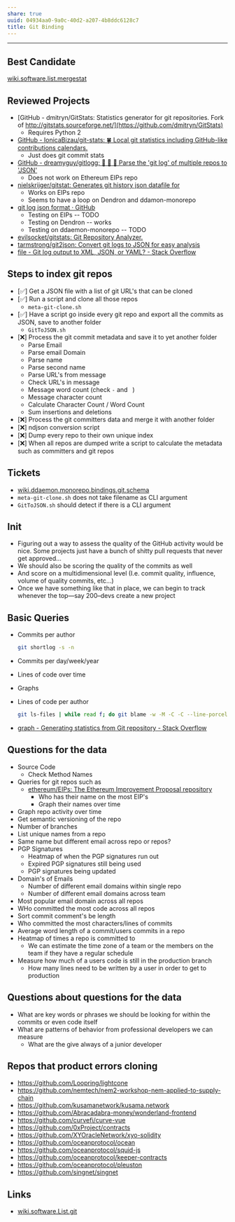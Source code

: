 ```yaml
---
share: true
uuid: 04934aa0-9a0c-40d2-a207-4b8ddc6128c7
title: Git Binding
---
```

---

## Best Candidate

[wiki.software.list.mergestat](/undefined)

## Reviewed Projects

* [GitHub - dmitryn/GitStats: Statistics generator for git repositories. Fork of http://gitstats.sourceforge.net/](https://github.com/dmitryn/GitStats)
  * Requires Python 2
* [GitHub - IonicaBizau/git-stats: 🍀 Local git statistics including GitHub-like contributions calendars.](https://github.com/IonicaBizau/git-stats)
  * Just does git commit stats
* [GitHub - dreamyguy/gitlogg: 💾 🧮 🤯 Parse the 'git log' of multiple repos to 'JSON'](https://github.com/dreamyguy/gitlogg)
  * Does not work on Ethereum EIPs repo
* [nielskrijger/gitstat: Generates git history json datafile for](https://github.com/nielskrijger/gitstat)
  * Works on EIPs repo
  * Seems to have a loop on Dendron and ddamon-monorepo
* [git log json format · GitHub](https://gist.github.com/overengineer/b69e578f5cf7457dc7d4ff8c3b7850bc)
  * Testing on EIPs -- TODO
  * Testing on Dendron -- works
  * Testing on ddaemon-monorepo -- TODO
* [evilsocket/gitstats: Git Repository Analyzer.](https://github.com/evilsocket/gitstats)
* [tarmstrong/git2json: Convert git logs to JSON for easy analysis](https://github.com/tarmstrong/git2json)
* [file - Git log output to XML, JSON, or YAML? - Stack Overflow](https://stackoverflow.com/questions/4600445/git-log-output-to-xml-json-or-yaml)

## Steps to index git repos

* [✅] Get a JSON file with a list of git URL's that can be cloned
* [✅] Run a script and clone all those repos
  * `meta-git-clone.sh`
* [✅] Have a script go inside every git repo and export all the commits as JSON, save to another folder
  * `GitToJSON.sh`
* [❌] Process the git commit metadata and save it to yet another folder
  * Parse Email
  * Parse email Domain
  * Parse name
  * Parse second name
  * Parse URL's from message
  * Check URL's in message
  * Message word count (check `-` and ` `)
  * Message character count
  * Calculate Character Count / Word Count
  * Sum insertions and deletions
* [❌] Process the git committers data and merge it with another folder
* [❌] ndjson conversion script
* [❌] Dump every repo to their own unique index
* [❌] When all repos are dumped write a script to calculate the metadata such as committers and git repos

## Tickets

* [wiki.ddaemon.monorepo.bindings.git.schema](/undefined)
* `meta-git-clone.sh` does not take filename as CLI argument
* `GitToJSON.sh` should detect if there is a CLI argument


## Init

* Figuring out a way to assess the quality of the GitHub activity would be nice. Some projects just have a bunch of shitty pull requests that never get approved…
* We should also be scoring the quality of the commits as well
* And score on a multidimensional level (I.e. commit quality, influence, volume of quality commits, etc…)
* Once we have something like that in place, we can begin to track whenever the top—say 200–devs create a new project

## Basic Queries

* Commits per author
  ``` bash
  git shortlog -s -n 
  ```
* Commits per day/week/year
* Lines of code over time
* Graphs
* Lines of code per author
  ``` bash
  git ls-files | while read f; do git blame -w -M -C -C --line-porcelain "$f" | grep -I '^author '; done | sort -f | uniq -ic | sort -n --reverse
  ```

* [graph - Generating statistics from Git repository - Stack Overflow](https://stackoverflow.com/questions/1828874/generating-statistics-from-git-repository)

## Questions for the data

* Source Code
  * Check Method Names
* Queries for git repos such as 
  * [ethereum/EIPs: The Ethereum Improvement Proposal repository](https://github.com/ethereum/EIPs/)
    * Who has their name on the most EIP's
    * Graph their names over time
* Graph repo activity over time
* Get semantic versioning of the repo
* Number of branches
* List unique names from a repo
* Same name but different email across repo or repos?
* PGP Signatures
  * Heatmap of when the PGP signatures run out
  * Expired PGP signatures still being used
  * PGP signatures being updated
* Domain's of Emails
  * Number of different email domains within single repo
  * Number of different email domains across team
* Most popular email domain across all repos
* WHo committed the most code across all repos
* Sort commit comment's be length
* Who committed the most characters/lines of commits
* Average word length of a commit/users commits in a repo
* Heatmap of times a repo is committed to
  * We can estimate the time zone of a team or the members on the team if they have a regular schedule
* Measure how much of a users code is still in the production branch
  * How many lines need to be written by a user in order to get to production

## Questions about questions for the data

* What are key words or phrases we should be looking for within the commits or even code itself
* What are patterns of behavior from professional developers we can measure
  * What are the give always of a junior developer


## Repos that product errors cloning

* https://github.com/Loopring/lightcone 
* https://github.com/nemtech/nem2-workshop-nem-applied-to-supply-chain
* https://github.com/kusamanetwork/kusama.network
* https://github.com/Abracadabra-money/wonderland-frontend
* https://github.com/curvefi/curve-vue
* https://github.com/0xProject/contracts
* https://github.com/XYOracleNetwork/xyo-solidity
* https://github.com/oceanprotocol/ocean
* https://github.com/oceanprotocol/squid-js
* https://github.com/oceanprotocol/keeper-contracts
* https://github.com/oceanprotocol/pleuston
* https://github.com/singnet/singnet


## Links

* [wiki.software.List.git](/undefined)